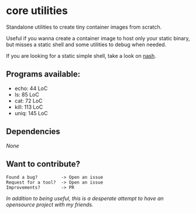 # core utilities

Standalone utilities to create tiny container images from scratch.

Useful if you wanna create a container image to host only your static
binary, but misses a static shell and some utilities to debug when
needed.

If you are looking for a static simple shell, take a look on
[nash](https://github.com/NeowayLabs/nash).

## Programs available:

- echo: 44 LoC
- ls: 85 LoC
- cat: 72 LoC
- kill: 113 LoC
- uniq: 145 LoC

## Dependencies

*None*

## Want to contribute?

    Found a bug?         -> Open an issue
    Request for a tool?  -> Open an issue
    Improvements?        -> PR

*In addition to being useful, this is a desperate attempt to have an opensource project with my friends.*
